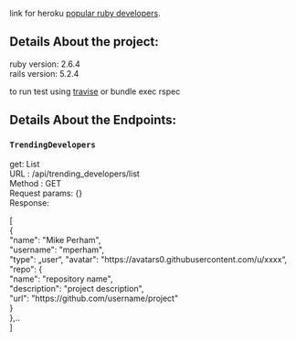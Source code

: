 link for heroku [popular ruby developers](http://popular-ruby-developers.herokuapp.com/).

## Details About the project:

ruby version: 2.6.4 <br />
rails version: 5.2.4 <br />

to run test using [travise](https://github.com/MomenSaeed/popular-ruby-developers/runs/402455203) or bundle exec rspec <br />

## Details About the Endpoints:
### `TrendingDevelopers`


get: List <br />
URL : /api/trending_developers/list <br />
Method : GET <br />
Request params: {} <br />
Response: <br />
<p>
[ <br />
  { <br />
    "name": "Mike Perham", <br />
    "username": "mperham", <br />
    "type": „user“,
    "avatar": "https://avatars0.githubusercontent.com/u/xxxx“, <br />
    "repo": { <br />
      "name": "repository name", <br />
      "description": "project description", <br />
      "url": "https://github.com/username/project" <br />
    } <br />
  },.. <br />
] <br />

</p>
